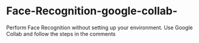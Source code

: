 # Face-Recognition-google-collab-
 Perform Face Recognition without setting up your environment. Use Google Collab and follow the steps in the comments
